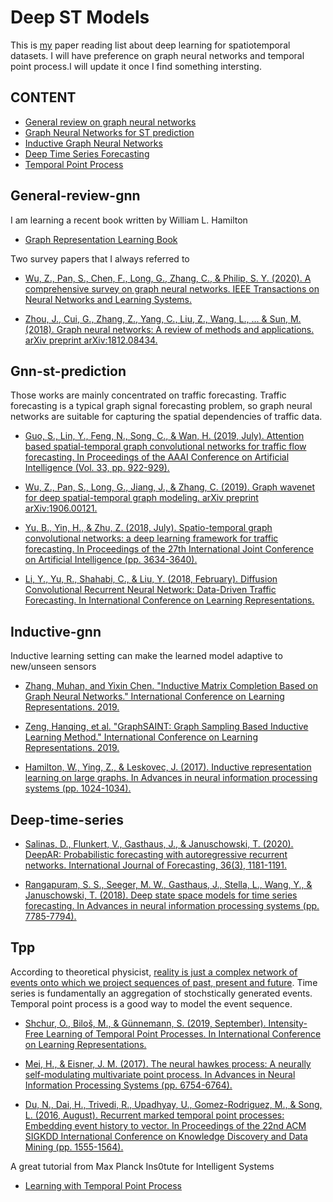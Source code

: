 # Deep ST Models

This is [my](https://Kaimaoge.github.io/) paper reading list about deep learning for spatiotemporal datasets. I will have preference on graph neural networks and temporal point process.I will update it once I find something intersting.

## CONTENT

- [General review on graph neural networks](##General-review-gnn)
- [Graph Neural Networks for ST prediction](##Gnn-st-prediction)
- [Inductive Graph Neural Networks](##Inductive-gnn)
- [Deep Time Series Forecasting](##Deep-time-series)
- [Temporal Point Process](##Tpp)

## General-review-gnn

I am learning a recent book written by William L. Hamilton 

- [Graph Representation Learning Book](https://www.cs.mcgill.ca/~wlh/grl_book/)

Two survey papers that I always referred to 

- [Wu, Z., Pan, S., Chen, F., Long, G., Zhang, C., & Philip, S. Y. (2020). A comprehensive survey on graph neural networks. IEEE Transactions on Neural Networks and Learning Systems.](https://ieeexplore.ieee.org/stamp/stamp.jsp?arnumber=9046288&casa_token=VAeauroZgfoAAAAA:sR2hwdE8mD-Va_sWmPLWE2S-5zXSVVUHEnmNsXE6Mqblcs2t8ZDAlj6-jXHx4bpKPErrXN-D&tag=1)

- [Zhou, J., Cui, G., Zhang, Z., Yang, C., Liu, Z., Wang, L., ... & Sun, M. (2018). Graph neural networks: A review of methods and applications. arXiv preprint arXiv:1812.08434.](https://arxiv.org/pdf/1812.08434.pdf?source=post_page---------------------------)

## Gnn-st-prediction

Those works are mainly concentrated on traffic forecasting. Traffic forecasting is a typical graph signal forecasting problem, so graph neural networks are suitable for capturing the spatial dependencies of traffic data.

- [Guo, S., Lin, Y., Feng, N., Song, C., & Wan, H. (2019, July). Attention based spatial-temporal graph convolutional networks for traffic flow forecasting. In Proceedings of the AAAI Conference on Artificial Intelligence (Vol. 33, pp. 922-929).](https://www.aaai.org/ojs/index.php/AAAI/article/view/3881)

- [Wu, Z., Pan, S., Long, G., Jiang, J., & Zhang, C. (2019). Graph wavenet for deep spatial-temporal graph modeling. arXiv preprint arXiv:1906.00121.](https://arxiv.org/pdf/1906.00121.pdf)

- [Yu, B., Yin, H., & Zhu, Z. (2018, July). Spatio-temporal graph convolutional networks: a deep learning framework for traffic forecasting. In Proceedings of the 27th International Joint Conference on Artificial Intelligence (pp. 3634-3640).](https://dl.acm.org/doi/abs/10.5555/3304222.3304273)

- [Li, Y., Yu, R., Shahabi, C., & Liu, Y. (2018, February). Diffusion Convolutional Recurrent Neural Network: Data-Driven Traffic Forecasting. In International Conference on Learning Representations.](https://openreview.net/forum?id=SJiHXGWAZ&noteId=SJiHXGWAZ)

## Inductive-gnn

Inductive learning setting can make the learned model adaptive to new/unseen sensors

- [Zhang, Muhan, and Yixin Chen. "Inductive Matrix Completion Based on Graph Neural Networks." International Conference on Learning Representations. 2019.](https://openreview.net/forum?id=ByxxgCEYDS)

- [Zeng, Hanqing, et al. "GraphSAINT: Graph Sampling Based Inductive Learning Method." International Conference on Learning Representations. 2019.](https://openreview.net/forum?id=BJe8pkHFwS)

- [Hamilton, W., Ying, Z., & Leskovec, J. (2017). Inductive representation learning on large graphs. In Advances in neural information processing systems (pp. 1024-1034).](https://papers.nips.cc/paper/6703-inductive-representation-learning-on-large-graphs.pdf)

## Deep-time-series

- [Salinas, D., Flunkert, V., Gasthaus, J., & Januschowski, T. (2020). DeepAR: Probabilistic forecasting with autoregressive recurrent networks. International Journal of Forecasting, 36(3), 1181-1191.](https://www.sciencedirect.com/science/article/pii/S0169207019301888)

- [Rangapuram, S. S., Seeger, M. W., Gasthaus, J., Stella, L., Wang, Y., & Januschowski, T. (2018). Deep state space models for time series forecasting. In Advances in neural information processing systems (pp. 7785-7794).](http://papers.nips.cc/paper/8004-deep-state-space-models-for-time-series-forecasting.pdf)

## Tpp

According to theoretical physicist, [reality is just a complex network of events onto which we project sequences of past, present and future](https://www.nature.com/articles/d41586-018-04558-7). Time series is fundamentally an aggregation of stochstically generated events. Temporal point process is a good way to model the event sequence.

- [Shchur, O., Biloš, M., & Günnemann, S. (2019, September). Intensity-Free Learning of Temporal Point Processes. In International Conference on Learning Representations.](https://openreview.net/forum?id=HygOjhEYDH&noteId=lg3jmZS8JLL)

- [Mei, H., & Eisner, J. M. (2017). The neural hawkes process: A neurally self-modulating multivariate point process. In Advances in Neural Information Processing Systems (pp. 6754-6764).](http://papers.nips.cc/paper/7252-the-neural-hawkes-process-a-neurally-self-modulating-multivariate-point-process.pdf)

- [Du, N., Dai, H., Trivedi, R., Upadhyay, U., Gomez-Rodriguez, M., & Song, L. (2016, August). Recurrent marked temporal point processes: Embedding event history to vector. In Proceedings of the 22nd ACM SIGKDD International Conference on Knowledge Discovery and Data Mining (pp. 1555-1564).](https://dl.acm.org/doi/pdf/10.1145/2939672.2939875?casa_token=vbgtERg8kiwAAAAA:dRyoO1HWQcuuL5XxGX1qRfYUFGma_FTi_ueT6nJzvYUi2WkghcMq_C9Px2kt4cDl3ldLvXhEdBcy)

A great tutorial from Max Planck Ins0tute for Intelligent Systems

- [Learning with Temporal Point Process](http://learning.mpi-sws.org/tpp-icml18/)

